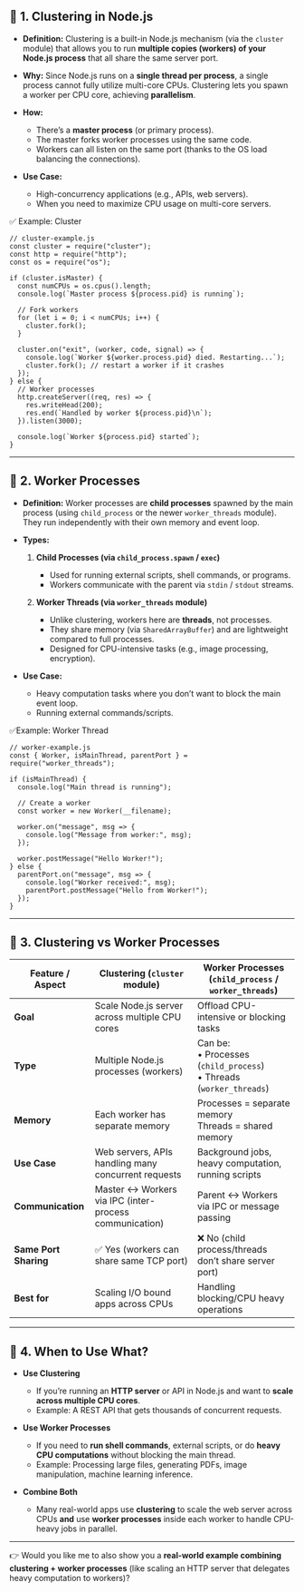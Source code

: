  ## 🔹 1. **Clustering in Node.js**

* **Definition:**
  Clustering is a built-in Node.js mechanism (via the `cluster` module) that allows you to run **multiple copies (workers) of your Node.js process** that all share the same server port.
* **Why:**
  Since Node.js runs on a **single thread per process**, a single process cannot fully utilize multi-core CPUs. Clustering lets you spawn a worker per CPU core, achieving **parallelism**.
* **How:**

  * There’s a **master process** (or primary process).
  * The master forks worker processes using the same code.
  * Workers can all listen on the same port (thanks to the OS load balancing the connections).
* **Use Case:**

  * High-concurrency applications (e.g., APIs, web servers).
  * When you need to maximize CPU usage on multi-core servers.

✅ Example: Cluster
```
// cluster-example.js
const cluster = require("cluster");
const http = require("http");
const os = require("os");

if (cluster.isMaster) {
  const numCPUs = os.cpus().length;
  console.log(`Master process ${process.pid} is running`);

  // Fork workers
  for (let i = 0; i < numCPUs; i++) {
    cluster.fork();
  }

  cluster.on("exit", (worker, code, signal) => {
    console.log(`Worker ${worker.process.pid} died. Restarting...`);
    cluster.fork(); // restart a worker if it crashes
  });
} else {
  // Worker processes
  http.createServer((req, res) => {
    res.writeHead(200);
    res.end(`Handled by worker ${process.pid}\n`);
  }).listen(3000);

  console.log(`Worker ${process.pid} started`);
}
```
---

## 🔹 2. **Worker Processes**

* **Definition:**
  Worker processes are **child processes** spawned by the main process (using `child_process` or the newer `worker_threads` module). They run independently with their own memory and event loop.

* **Types:**

  1. **Child Processes (via `child_process.spawn` / `exec`)**

     * Used for running external scripts, shell commands, or programs.
     * Workers communicate with the parent via `stdin` / `stdout` streams.

  2. **Worker Threads (via `worker_threads` module)**

     * Unlike clustering, workers here are **threads**, not processes.
     * They share memory (via `SharedArrayBuffer`) and are lightweight compared to full processes.
     * Designed for CPU-intensive tasks (e.g., image processing, encryption).

* **Use Case:**

  * Heavy computation tasks where you don’t want to block the main event loop.
  * Running external commands/scripts.

✅Example: Worker Thread
```
// worker-example.js
const { Worker, isMainThread, parentPort } = require("worker_threads");

if (isMainThread) {
  console.log("Main thread is running");

  // Create a worker
  const worker = new Worker(__filename);

  worker.on("message", msg => {
    console.log("Message from worker:", msg);
  });

  worker.postMessage("Hello Worker!");
} else {
  parentPort.on("message", msg => {
    console.log("Worker received:", msg);
    parentPort.postMessage("Hello from Worker!");
  });
}

```
---


## 🔹 3. **Clustering vs Worker Processes**

| Feature / Aspect      | **Clustering** (`cluster` module)                      | **Worker Processes** (`child_process` / `worker_threads`)                    |
| --------------------- | ------------------------------------------------------ | ---------------------------------------------------------------------------- |
| **Goal**              | Scale Node.js server across multiple CPU cores         | Offload CPU-intensive or blocking tasks                                      |
| **Type**              | Multiple Node.js processes (workers)                   | Can be: <br> • Processes (`child_process`) <br> • Threads (`worker_threads`) |
| **Memory**            | Each worker has separate memory                        | Processes = separate memory <br> Threads = shared memory                     |
| **Use Case**          | Web servers, APIs handling many concurrent requests    | Background jobs, heavy computation, running scripts                          |
| **Communication**     | Master ↔ Workers via IPC (inter-process communication) | Parent ↔ Workers via IPC or message passing                                  |
| **Same Port Sharing** | ✅ Yes (workers can share same TCP port)                | ❌ No (child process/threads don’t share server port)                         |
| **Best for**          | Scaling I/O bound apps across CPUs                     | Handling blocking/CPU heavy operations                                       |

---

## 🔹 4. **When to Use What?**

* **Use Clustering**

  * If you’re running an **HTTP server** or API in Node.js and want to **scale across multiple CPU cores**.
  * Example: A REST API that gets thousands of concurrent requests.

* **Use Worker Processes**

  * If you need to **run shell commands**, external scripts, or do **heavy CPU computations** without blocking the main thread.
  * Example: Processing large files, generating PDFs, image manipulation, machine learning inference.

* **Combine Both**

  * Many real-world apps use **clustering** to scale the web server across CPUs **and** use **worker processes** inside each worker to handle CPU-heavy jobs in parallel.

---

👉 Would you like me to also show you a **real-world example combining clustering + worker processes** (like scaling an HTTP server that delegates heavy computation to workers)?
